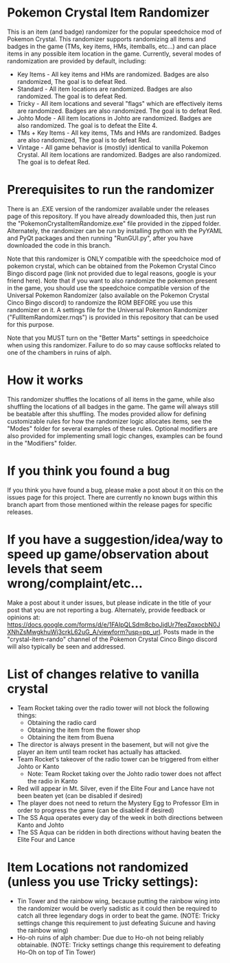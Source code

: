 # Pokemon Crystal Item Randomizer
This is an item (and badge) randomizer for the popular speedchoice mod of Pokemon Crystal. This randomizer supports randomizing all items and badges in the game (TMs, key items, HMs, itemballs, etc...) and can place items in any possible item location in the game. Currently, several modes of randomization are provided by default, including:
  * Key Items - All key items and HMs are randomized. Badges are also randomized, The goal is to defeat Red.
  * Standard - All item locations are randomized. Badges are also randomized. The goal is to defeat Red.
  * Tricky - All item locations and several "flags" which are effectively items are randomized. Badges are also randomized. The goal is to defeat Red.
  * Johto Mode - All item locations in Johto are randomized. Badges are also randomized. The goal is to defeat the Elite 4.
  * TMs + Key Items - All key items, TMs and HMs are randomized. Badges are also randomized, The goal is to defeat Red.
  * Vintage - All game behavior is (mostly) identical to vanilla Pokemon Crystal. All item locations are randomized. Badges are also randomized. The goal is to defeat Red. 
# Prerequisites to run the randomizer
There is an .EXE version of the randomizer available under the releases page of this repository. If you have already downloaded this, then just run the "PokemonCrystalItemRandomize.exe" file provided in the zipped folder.
Alternately, the randomizer can be run by installing python with the PyYAML and PyQt packages and then running "RunGUI.py", after you have downloaded the code in this branch.

Note that this randomizer is ONLY compatible with the speedchoice mod of pokemon crystal, which can be obtained from the Pokemon Crystal Cinco Bingo discord page (link not provided due to legal reasons, google is your friend here). Note that if you want to also randomize the pokemon present in the game, you should use the speedchoice compatible version of the Universal Pokemon Randomizer (also available on the Pokemon Crystal Cinco Bingo discord) to randomize the ROM BEFORE you use this randomizer on it. A settings file for the Universal Pokemon Randomizer ("FullItemRandomizer.rnqs") is provided in this repository that can be used for this purpose.

Note that you MUST turn on the "Better Marts" settings in speedchoice when using this randomizer. Failure to do so may cause softlocks related to one of the chambers in ruins of alph.

# How it works
This randomizer shuffles the locations of all items in the game, while also shuffling the locations of all badges in the game. The game will always still be beatable after this shuffling. The modes provided allow for defining customizable rules for how the randomizer logic allocates items, see the "Modes" folder for several examples of these rules. Optional modifiers are also provided for implementing small logic changes, examples can be found in the "Modifiers" folder.

# If you think you found a bug
If you think you have found a bug, please make a post about it on this on the issues page for this project. There are currently no known bugs within this branch apart from those mentioned within the release pages for specific releases.

# If you have a suggestion/idea/way to speed up game/observation about levels that seem wrong/complaint/etc...
Make a post about it under issues, but please indicate in the title of your post that you are not reporting a bug. Alternately, provide feedback or opinions at: https://docs.google.com/forms/d/e/1FAIpQLSdm8cboJjdUr7feqZqxocbN0JXNhZsMwgkhuWj3crkL62uG_A/viewform?usp=pp_url. Posts made in the "crystal-item-rando" channel of the Pokemon Crystal Cinco Bingo discord will also typically be seen and addressed.

# List of changes relative to vanilla crystal
  * Team Rocket taking over the radio tower will not block the following things:
    * Obtaining the radio card
    * Obtaining the item from the flower shop
    * Obtaining the item from Buena
  * The director is always present in the basement, but will not give the player an item until team rocket has actually has attacked.
  * Team Rocket's takeover of the radio tower can be triggered from either Johto or Kanto
    * Note: Team Rocket taking over the Johto radio tower does not affect the radio in Kanto
  * Red will appear in Mt. Silver, even if the Elite Four and Lance have not been beaten yet (can be disabled if desired)
  * The player does not need to return the Mystery Egg to Professor Elm in order to progress the game (can be disabled if desired)
  * The SS Aqua operates every day of the week in both directions between Kanto and Johto
  * The SS Aqua can be ridden in both directions without having beaten the Elite Four and Lance
# Item Locations not randomized (unless you use Tricky settings):
  * Tin Tower and the rainbow wing, because putting the rainbow wing into the randomizer would be overly sadistic as it could then be required to catch all three legendary dogs in order  to beat the game. (NOTE: Tricky settings change this requirement to just defeating Suicune and having the rainbow wing)
  * Ho-oh ruins of alph chamber: Due due to Ho-oh not being reliably obtainable. (NOTE: Tricky settings change this requirement to defeating Ho-Oh on top of Tin Tower)
